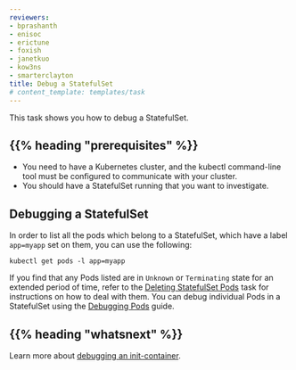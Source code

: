 ```yaml
---
reviewers:
- bprashanth
- enisoc
- erictune
- foxish
- janetkuo
- kow3ns
- smarterclayton
title: Debug a StatefulSet
# content_template: templates/task
---
```


<!-- overview -->

This task shows you how to debug a StatefulSet.



## {{% heading "prerequisites" %}}


* You need to have a Kubernetes cluster, and the kubectl command-line tool must be configured to communicate with your cluster.
* You should have a StatefulSet running that you want to investigate.



<!-- steps -->

## Debugging a StatefulSet

In order to list all the pods which belong to a StatefulSet, which have a label `app=myapp` set on them,
you can use the following:

```shell
kubectl get pods -l app=myapp
```

If you find that any Pods listed are in `Unknown` or `Terminating` state for an extended period of time,
refer to the [Deleting StatefulSet Pods](/docs/tasks/manage-stateful-set/delete-pods/) task for
instructions on how to deal with them.
You can debug individual Pods in a StatefulSet using the
[Debugging Pods](/docs/tasks/debug-application-cluster/debug-pod-replication-controller/) guide.



## {{% heading "whatsnext" %}}


Learn more about [debugging an init-container](/docs/tasks/debug-application-cluster/debug-init-containers/).




